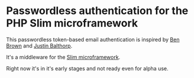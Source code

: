 Passwordless authentication for the PHP Slim microframework
===========================================================

This passwordless token-based email authentication is inspired by [Ben
Brown](http://notes.xoxco.com/post/27999787765/is-it-time-for-password-less-login) and [Justin Balthorp](https://medium.com/@ninjudd/passwords-are-obsolete-9ed56d483eb).

It's a middleware for the [Slim microframework](http://slimframework.com).

Right now it's in it's early stages and not ready even for alpha use.

